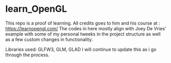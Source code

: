 # learn_OpenGL
This repo is a proof of learning.
All credits goes to him and his course at : https://learnopengl.com/
The codes in here mostly align with Joey De Vries' example with some of my personal tweeks in the project structure as well as a few custom changes in functionality.

Libraries used: GLFW3, GLM, GLAD
I will continue to update this as i go through the process.
